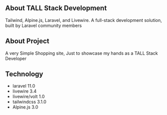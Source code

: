 
## About TALL Stack Development
Tailwind, Alpine.js, Laravel, and Livewire. A full-stack development solution, built by Laravel community members
 

## About Project
A very Simple Shopping site, Just to showcase my hands as a TALL Stack Developer


## Technology
- laravel 11.0
- livewire 3.4
- livewire/volt 1.0
- tailwindcss 3.1.0
- Alpine.js 3.0
